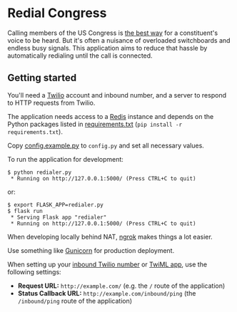 # Redial Congress

Calling members of the US Congress is [the best way](https://www.nytimes.com/2016/11/22/us/politics/heres-why-you-should-call-not-email-your-legislators.html) for a constituent's voice to be heard. But it's often a nuisance of overloaded switchboards and endless busy signals. This application aims to reduce that hassle by automatically redialing until the call is connected.

## Getting started

You'll need a [Twilio](https://www.twilio.com) account and inbound number, and a server to respond to HTTP requests from Twilio.

The application needs access to a [Redis](https://redis.io/) instance and depends on the Python packages listed in [requirements.txt](./requirements.txt) (``pip install -r requirements.txt``).

Copy [config.example.py](./config.example.py) to `config.py` and set all necessary values.

To run the application for development:

```
$ python redialer.py
 * Running on http://127.0.0.1:5000/ (Press CTRL+C to quit)
```
or:

```
$ export FLASK_APP=redialer.py
$ flask run
 * Serving Flask app "redialer"
 * Running on http://127.0.0.1:5000/ (Press CTRL+C to quit)
```

When developing locally behind NAT, [ngrok](https://ngrok.com/) makes things a lot easier.

Use something like [Gunicorn](http://flask.pocoo.org/docs/0.12/deploying/wsgi-standalone/) for production deployment.

When setting up your [inbound Twilio number](https://www.twilio.com/console/phone-numbers/incoming) or [TwiML app](https://www.twilio.com/console/phone-numbers/dev-tools/twiml-apps), use the following settings:
- **Request URL:** `http://example.com/` (e.g. the `/` route of the application)
- **Status Callback URL:** `http://example.com/inbound/ping` (the `/inbound/ping` route of the application)
